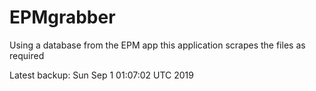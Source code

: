 # EPMgrabber
Using a database from the EPM app this application scrapes the files as required


Latest backup: Sun Sep 1 01:07:02 UTC 2019
